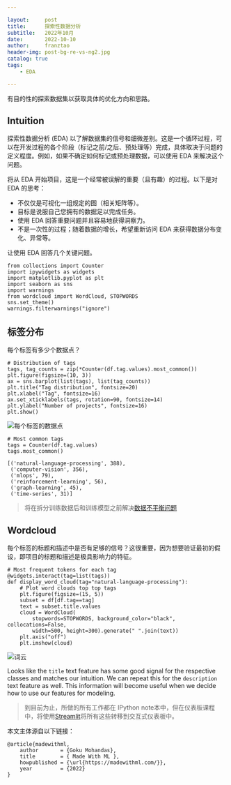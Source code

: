 ```yaml
---

layout:     post
title:      探索性数据分析
subtitle:   2022年10月
date:       2022-10-10
author:     franztao
header-img: post-bg-re-vs-ng2.jpg
catalog: true
tags:
    - EDA

---
```


有目的性的探索数据集以获取具体的优化方向和思路。

## Intuition

探索性数据分析 (EDA) 以了解数据集的信号和细微差别。这是一个循环过程，可以在开发过程的各个阶段（标记之前/之后、预处理等）完成，具体取决于问题的定义程度。例如，如果不确定如何标记或预处理数据，可以使用 EDA 来解决这个问题。

将从 EDA 开始项目，这是一个经常被误解的重要（且有趣）的过程。以下是对 EDA 的思考：

- 不仅仅是可视化一组规定的图（相关矩阵等）。
- 目标是说服自己您拥有的数据足以完成任务。
- 使用 EDA 回答重要问题并且容易地获得洞察力。
- 不是一次性的过程；随着数据的增长，希望重新访问 EDA 来获得数据分布变化、异常等。

让使用 EDA 回答几个关键问题。

```
from collections import Counter
import ipywidgets as widgets
import matplotlib.pyplot as plt
import seaborn as sns
import warnings
from wordcloud import WordCloud, STOPWORDS
sns.set_theme()
warnings.filterwarnings("ignore")
```

## 标签分布

每个标签有多少个数据点？

```
# Distribution of tags
tags, tag_counts = zip(*Counter(df.tag.values).most_common())
plt.figure(figsize=(10, 3))
ax = sns.barplot(list(tags), list(tag_counts))
plt.title("Tag distribution", fontsize=20)
plt.xlabel("Tag", fontsize=16)
ax.set_xticklabels(tags, rotation=90, fontsize=14)
plt.ylabel("Number of projects", fontsize=16)
plt.show()
```

![每个标签的数据点](https://madewithml.com/static/images/mlops/eda/tag_distribution.png)

```
# Most common tags
tags = Counter(df.tag.values)
tags.most_common()
```

```
[('natural-language-processing', 388),
 ('computer-vision', 356),
 ('mlops', 79),
 ('reinforcement-learning', 56),
 ('graph-learning', 45),
 ('time-series', 31)]
```

> 将在拆分训练数据后和训练模型之前解决[数据不平衡问题](https://madewithml.com/courses/mlops/baselines/#data-imbalance)

## Wordcloud

每个标签的标题和描述中是否有足够的信号？这很重要，因为想要验证最初的假设，即项目的标题和描述是极具影响力的特征。

```
# Most frequent tokens for each tag
@widgets.interact(tag=list(tags))
def display_word_cloud(tag="natural-language-processing"):
    # Plot word clouds top top tags
    plt.figure(figsize=(15, 5))
    subset = df[df.tag==tag]
    text = subset.title.values
    cloud = WordCloud(
        stopwords=STOPWORDS, background_color="black", collocations=False,
        width=500, height=300).generate(" ".join(text))
    plt.axis("off")
    plt.imshow(cloud)
```

![词云](https://madewithml.com/static/images/mlops/eda/word_cloud.png)

Looks like the `title` text feature has some good signal for the respective classes and matches our intuition. We can repeat this for the `description` text feature as well. This information will become useful when we decide how to use our features for modeling.

> 到目前为止，所做的所有工作都在 IPython note本中，但在仪表板课程中，将使用[Streamlit](https://streamlit.io/)将所有这些转移到交互式仪表板中。

本文主体源自以下链接：
```
@article{madewithml,
    author       = {Goku Mohandas},
    title        = { Made With ML },
    howpublished = {\url{https://madewithml.com/}},
    year         = {2022}
}
```